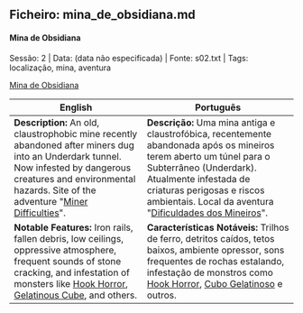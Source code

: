 ## Ficheiro: mina_de_obsidiana.md

#### Mina de Obsidiana

Sessão: 2 | Data: (data não especificada) | Fonte: s02.txt | Tags: localização, mina, aventura

[Mina de Obsidiana](mina_de_obsidiana.png)

| English | Português |
|---------|-----------|
| **Description:** An old, claustrophobic mine recently abandoned after miners dug into an Underdark tunnel. Now infested by dangerous creatures and environmental hazards. Site of the adventure "[Miner Difficulties](miner_difficulties.md)". | **Descrição:** Uma mina antiga e claustrofóbica, recentemente abandonada após os mineiros terem aberto um túnel para o Subterrâneo (Underdark). Atualmente infestada de criaturas perigosas e riscos ambientais. Local da aventura "[Dificuldades dos Mineiros](miner_difficulties.md)". |
| **Notable Features:** Iron rails, fallen debris, low ceilings, oppressive atmosphere, frequent sounds of stone cracking, and infestation of monsters like [Hook Horror](hook_horror.md), [Gelatinous Cube](gelatinous_cube.md), and others. | **Características Notáveis:** Trilhos de ferro, detritos caídos, tetos baixos, ambiente opressor, sons frequentes de rochas estalando, infestação de monstros como [Hook Horror](hook_horror.md), [Cubo Gelatinoso](gelatinous_cube.md) e outros. |




















